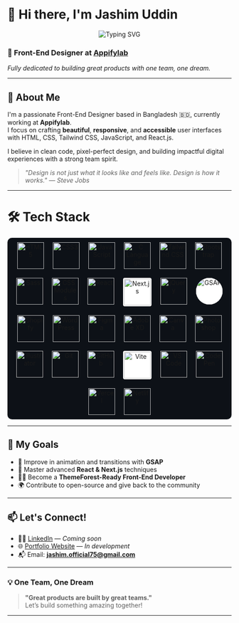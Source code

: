 # 👋 Hi there, I'm Jashim Uddin

<p align="center">
  <img src="https://readme-typing-svg.demolab.com?font=Fira+Code&size=24&duration=4000&pause=1000&center=true&vCenter=true&width=435&lines=Front-End+Designer+at+Appifylab;Building+Pixel+Perfect+UI;One+Team+One+Dream;Loving+React+%26+Tailwind+CSS" alt="Typing SVG" />
</p>

### 🎨 Front-End Designer at [Appifylab](https://appifylab.com)
*Fully dedicated to building great products with one team, one dream.*

---

## 🚀 About Me

I'm a passionate Front-End Designer based in Bangladesh 🇧🇩, currently working at **Appifylab**.  
I focus on crafting **beautiful**, **responsive**, and **accessible** user interfaces with HTML, CSS, Tailwind CSS, JavaScript, and React.js.

I believe in clean code, pixel-perfect design, and building impactful digital experiences with a strong team spirit.  
> _"Design is not just what it looks like and feels like. Design is how it works." — Steve Jobs_

---

# 🛠 Tech Stack

<div align="center" style="display: flex; flex-wrap: wrap; justify-content: center; gap: 20px; padding: 10px; background-color: #0d1117; border-radius: 10px;">

<!-- 💻 Languages -->
<img src="https://img.icons8.com/color/60/html-5--v1.png" alt="HTML5" title="HTML5" width="60"/>
<img src="https://img.icons8.com/color/60/css3.png" alt="CSS3" title="CSS3" width="60"/>
<img src="https://img.icons8.com/color/60/javascript--v1.png" alt="JavaScript" title="JavaScript" width="60"/>
<img src="https://img.icons8.com/color/60/c-programming.png" alt="C Language" title="C Language" width="60"/>

<!-- 🎨 Styling -->
<img src="https://img.icons8.com/color/60/tailwind_css.png" alt="Tailwind CSS" title="Tailwind CSS" width="60"/>
<img src="https://img.icons8.com/color/60/bootstrap.png" alt="Bootstrap" title="Bootstrap" width="60"/>
<img src="https://img.icons8.com/color/60/sass.png" alt="Sass" title="Sass" width="60"/>
<img src="https://img.icons8.com/color/60/css3.png" alt="CSS Modules" title="CSS Modules" width="60"/>

<!-- ⚛️ Frameworks & Libraries -->
<img src="https://img.icons8.com/external-tal-revivo-color-tal-revivo/60/external-react-a-javascript-library-for-building-user-interfaces-logo-color-tal-revivo.png" alt="React" title="React" width="60"/>
<img src="https://cdn.jsdelivr.net/gh/devicons/devicon/icons/nextjs/nextjs-original.svg" alt="Next.js" title="Next.js" width="60" style="background-color: white; border-radius: 4px; padding: 2px;"/>
<img src="https://img.icons8.com/ios-filled/60/ffffff/jquery.png" alt="jQuery" title="jQuery" width="60"/>
<img src="https://assets.codepen.io/16327/internal/avatars/users/default.png?fit=crop&format=auto&height=512&version=1688741522&width=512" alt="GSAP" title="GSAP" width="60" style="border-radius: 50%; background-color: white;"/>

<!-- 🌐 CMS & Platforms -->
<img src="https://cdn.worldvectorlogo.com/logos/shopify.svg" alt="Shopify" title="Shopify" width="60"/>
<img src="https://img.icons8.com/color/60/wordpress.png" alt="WordPress" title="WordPress" width="60"/>

<!-- 🎨 Design Tools -->
<img src="https://img.icons8.com/color/60/figma--v1.png" alt="Figma" title="Figma" width="60"/>
<img src="https://img.icons8.com/color/60/adobe-xd.png" alt="Adobe XD" title="Adobe XD" width="60"/>
<img src="https://img.icons8.com/color/60/canva.png" alt="Canva" title="Canva" width="60"/>
<img src="https://img.icons8.com/color/60/adobe-photoshop.png" alt="Photoshop" title="Photoshop" width="60"/>
<img src="https://img.icons8.com/color/60/adobe-illustrator.png" alt="Illustrator" title="Illustrator" width="60"/>

<!-- 🧰 Tools -->
<img src="https://img.icons8.com/color/60/git.png" alt="Git" title="Git" width="60"/>
<img src="https://img.icons8.com/ios-glyphs/60/ffffff/github.png" alt="GitHub" title="GitHub" width="60"/>
<img src="https://vitejs.dev/logo.svg" alt="Vite" title="Vite" width="60" style="background-color:white; border-radius:4px; padding:2px;"/>
<img src="https://img.icons8.com/color/60/visual-studio-code-2019.png" alt="VS Code" title="VS Code" width="60"/>
<img src="https://img.icons8.com/color/60/codepen.png" alt="CodePen" title="CodePen" width="60"/>
<img src="https://assets.vercel.com/image/upload/front/favicon/vercel/favicon.ico" alt="Vercel" title="Vercel" width="60"/>
<img src="https://www.netlify.com/v3/img/components/logomark.png" alt="Netlify" title="Netlify" width="60"/>

</div>

---

## 📌 My Goals

- 🔄 Improve in animation and transitions with **GSAP**
- 🧠 Master advanced **React & Next.js** techniques
- 🧑‍💻 Become a **ThemeForest-Ready Front-End Developer**
- 🌍 Contribute to open-source and give back to the community

---

## 📫 Let's Connect!

- 🧑‍💼 [LinkedIn](https://linkedin.com) — *Coming soon*
- 🌐 [Portfolio Website](https://your-portfolio.com) — *In development*
- 📬 Email: **jashim.official75@gmail.com**

---

### 💡 One Team, One Dream

> **"Great products are built by great teams."**  
Let’s build something amazing together!

---
